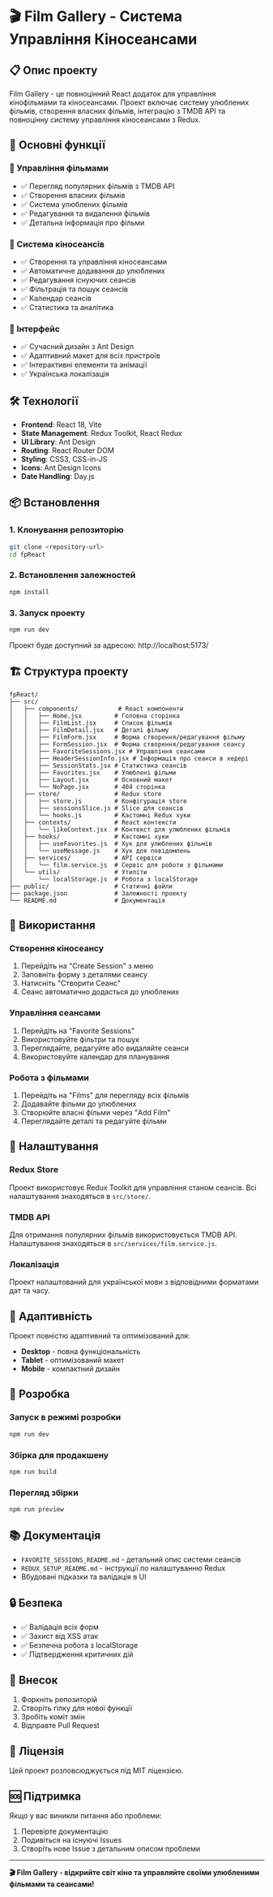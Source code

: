 # 🎬 Film Gallery - Система Управління Кіносеансами

## 📋 Опис проекту

Film Gallery - це повноцінний React додаток для управління кінофільмами та кіносеансами. Проект включає систему улюблених фільмів, створення власних фільмів, інтеграцію з TMDB API та повноцінну систему управління кіносеансами з Redux.

## 🚀 Основні функції

### 🎥 Управління фільмами
- ✅ Перегляд популярних фільмів з TMDB API
- ✅ Створення власних фільмів
- ✅ Система улюблених фільмів
- ✅ Редагування та видалення фільмів
- ✅ Детальна інформація про фільми

### 📅 Система кіносеансів
- ✅ Створення та управління кіносеансами
- ✅ Автоматичне додавання до улюблених
- ✅ Редагування існуючих сеансів
- ✅ Фільтрація та пошук сеансів
- ✅ Календар сеансів
- ✅ Статистика та аналітика

### 🎨 Інтерфейс
- ✅ Сучасний дизайн з Ant Design
- ✅ Адаптивний макет для всіх пристроїв
- ✅ Інтерактивні елементи та анімації
- ✅ Українська локалізація

## 🛠️ Технології

- **Frontend**: React 18, Vite
- **State Management**: Redux Toolkit, React Redux
- **UI Library**: Ant Design
- **Routing**: React Router DOM
- **Styling**: CSS3, CSS-in-JS
- **Icons**: Ant Design Icons
- **Date Handling**: Day.js

## 📦 Встановлення

### 1. Клонування репозиторію
```bash
git clone <repository-url>
cd fpReact
```

### 2. Встановлення залежностей
```bash
npm install
```

### 3. Запуск проекту
```bash
npm run dev
```

Проект буде доступний за адресою: http://localhost:5173/

## 🏗️ Структура проекту

```
fpReact/
├── src/
│   ├── components/           # React компоненти
│   │   ├── Home.jsx         # Головна сторінка
│   │   ├── FilmList.jsx     # Список фільмів
│   │   ├── FilmDetail.jsx   # Деталі фільму
│   │   ├── FilmForm.jsx     # Форма створення/редагування фільму
│   │   ├── FormSession.jsx  # Форма створення/редагування сеансу
│   │   ├── FavoriteSessions.jsx # Управління сеансами
│   │   ├── HeaderSessionInfo.jsx # Інформація про сеанси в хедері
│   │   ├── SessionStats.jsx # Статистика сеансів
│   │   ├── Favorites.jsx    # Улюблені фільми
│   │   ├── Layout.jsx       # Основний макет
│   │   └── NoPage.jsx       # 404 сторінка
│   ├── store/               # Redux store
│   │   ├── store.js         # Конфігурація store
│   │   ├── sessionsSlice.js # Slice для сеансів
│   │   └── hooks.js         # Кастомні Redux хуки
│   ├── contexts/            # React контексти
│   │   └── likeContext.jsx  # Контекст для улюблених фільмів
│   ├── hooks/               # Кастомні хуки
│   │   ├── useFavorites.js  # Хук для улюблених фільмів
│   │   └── useMessage.js    # Хук для повідомлень
│   ├── services/            # API сервіси
│   │   └── film.service.js  # Сервіс для роботи з фільмами
│   └── utils/               # Утиліти
│       └── localStorage.js  # Робота з localStorage
├── public/                  # Статичні файли
├── package.json             # Залежності проекту
└── README.md                # Документація
```

## 🎯 Використання

### Створення кіносеансу
1. Перейдіть на "Create Session" з меню
2. Заповніть форму з деталями сеансу
3. Натисніть "Створити Сеанс"
4. Сеанс автоматично додасться до улюблених

### Управління сеансами
1. Перейдіть на "Favorite Sessions"
2. Використовуйте фільтри та пошук
3. Переглядайте, редагуйте або видаляйте сеанси
4. Використовуйте календар для планування

### Робота з фільмами
1. Перейдіть на "Films" для перегляду всіх фільмів
2. Додавайте фільми до улюблених
3. Створюйте власні фільми через "Add Film"
4. Переглядайте деталі та редагуйте фільми

## 🔧 Налаштування

### Redux Store
Проект використовує Redux Toolkit для управління станом сеансів. Всі налаштування знаходяться в `src/store/`.

### TMDB API
Для отримання популярних фільмів використовується TMDB API. Налаштування знаходяться в `src/services/film.service.js`.

### Локалізація
Проект налаштований для української мови з відповідними форматами дат та часу.

## 📱 Адаптивність

Проект повністю адаптивний та оптимізований для:
- **Desktop** - повна функціональність
- **Tablet** - оптимізований макет
- **Mobile** - компактний дизайн

## 🚀 Розробка

### Запуск в режимі розробки
```bash
npm run dev
```

### Збірка для продакшену
```bash
npm run build
```

### Перегляд збірки
```bash
npm run preview
```

## 📚 Документація

- `FAVORITE_SESSIONS_README.md` - детальний опис системи сеансів
- `REDUX_SETUP_README.md` - інструкції по налаштуванню Redux
- Вбудовані підказки та валідація в UI

## 🔒 Безпека

- ✅ Валідація всіх форм
- ✅ Захист від XSS атак
- ✅ Безпечна робота з localStorage
- ✅ Підтвердження критичних дій

## 🤝 Внесок

1. Форкніть репозиторій
2. Створіть гілку для нової функції
3. Зробіть коміт змін
4. Відправте Pull Request

## 📄 Ліцензія

Цей проект розповсюджується під MIT ліцензією.

## 🆘 Підтримка

Якщо у вас виникли питання або проблеми:
1. Перевірте документацію
2. Подивіться на існуючі Issues
3. Створіть нове Issue з детальним описом проблеми

---

**🎬 Film Gallery - відкрийте світ кіно та управляйте своїми улюбленими фільмами та сеансами!**

